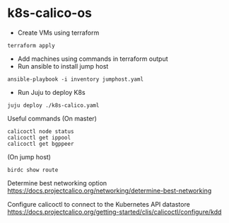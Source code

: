 # k8s-calico-os

* Create VMs using terraform
```
terraform apply
```
* Add machines using commands in terraform output
* Run ansible to install jump host
```
ansible-playbook -i inventory jumphost.yaml
```
* Run Juju to deploy K8s
```
juju deploy ./k8s-calico.yaml
```

Useful commands
(On master)
```
calicoctl node status
calicoctl get ippool
calicoctl get bgppeer
```
(On jump host)
```
birdc show route
```

Determine best networking option
https://docs.projectcalico.org/networking/determine-best-networking

Configure calicoctl to connect to the Kubernetes API datastore
https://docs.projectcalico.org/getting-started/clis/calicoctl/configure/kdd